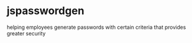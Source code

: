 # jspasswordgen
helping employees generate passwords with certain criteria that provides greater security
